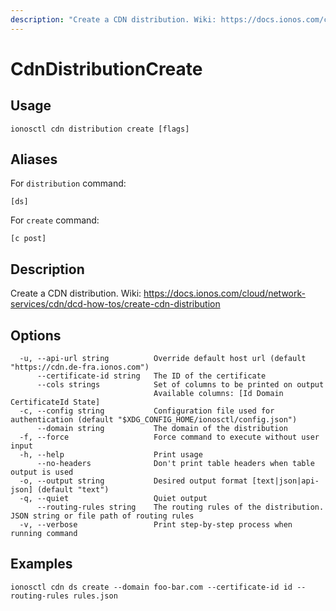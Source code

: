 ```yaml
---
description: "Create a CDN distribution. Wiki: https://docs.ionos.com/cloud/network-services/cdn/dcd-how-tos/create-cdn-distribution"
---
```


# CdnDistributionCreate

## Usage

```text
ionosctl cdn distribution create [flags]
```

## Aliases

For `distribution` command:

```text
[ds]
```

For `create` command:

```text
[c post]
```

## Description

Create a CDN distribution. Wiki: https://docs.ionos.com/cloud/network-services/cdn/dcd-how-tos/create-cdn-distribution

## Options

```text
  -u, --api-url string          Override default host url (default "https://cdn.de-fra.ionos.com")
      --certificate-id string   The ID of the certificate
      --cols strings            Set of columns to be printed on output 
                                Available columns: [Id Domain CertificateId State]
  -c, --config string           Configuration file used for authentication (default "$XDG_CONFIG_HOME/ionosctl/config.json")
      --domain string           The domain of the distribution
  -f, --force                   Force command to execute without user input
  -h, --help                    Print usage
      --no-headers              Don't print table headers when table output is used
  -o, --output string           Desired output format [text|json|api-json] (default "text")
  -q, --quiet                   Quiet output
      --routing-rules string    The routing rules of the distribution. JSON string or file path of routing rules
  -v, --verbose                 Print step-by-step process when running command
```

## Examples

```text
ionosctl cdn ds create --domain foo-bar.com --certificate-id id --routing-rules rules.json
```

